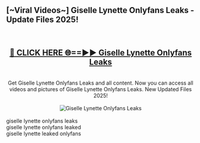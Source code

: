 <h2>[~Viral Videos~] Giselle Lynette Onlyfans Leaks - Update Files 2025!</h2>
<br>
<div align="center">
<h2><a href="https://betterlinks.top/A2PfLJ" rel="nofollow">🔴 CLICK HERE 🌐==►► Giselle Lynette Onlyfans Leaks</a></h2>
<br>
Get Giselle Lynette Onlyfans Leaks and all content. Now you can access all videos and pictures of Giselle Lynette Onlyfans Leaks. New Updated Files 2025!
<br>
<br>
<a href="https://betterlinks.top/A2PfLJ" rel="nofollow" data-target="animated-image.originalLink"><img src="https://i.ibb.co.com/WyWwxjT/player-gif2.gif" alt="Giselle Lynette Onlyfans Leaks" style="max-width: 100%; display: inline-block;" data-target="animated-image.originalImage"></a>
</div>
<br>
giselle lynette onlyfans leaks<br>
giselle lynette onlyfans leaked<br>
giselle lynette leaked onlyfans